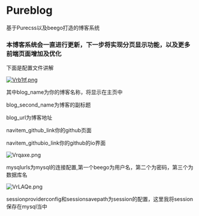 # Pureblog
基于Purecss以及beego打造的博客系统

### 本博客系统会一直进行更新，下一步将实现分页显示功能，以及更多前端页面增加及优化

下面是配置文件讲解

[![Vrb1tf.png](https://s2.ax1x.com/2019/06/09/Vrb1tf.png)](https://imgchr.com/i/Vrb1tf)

其中blog_name为你的博客名称，将显示在主页中

blog_second_name为博客的副标题

blog_url为博客地址

navitem_github_link你的github页面

navitem_githubio_link你的github的io界面

![Vrqaxe.png](https://s2.ax1x.com/2019/06/09/Vrqaxe.png)

mysqlurls为mysql的连接配置,第一个beego为用户名，第二个为密码，第三个为数据库名

![VrLAQe.png](https://s2.ax1x.com/2019/06/09/VrLAQe.png)

sessionproviderconfig和sessionsavepath为session的配置，这里我将session保存在mysql当中
